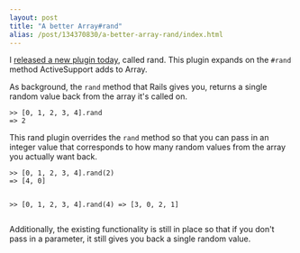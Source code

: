 ```yaml
---
layout: post
title: "A better Array#rand"
alias: /post/134370830/a-better-array-rand/index.html
---
```


I [released a new plugin today](http://github.com/tsmango/rand), called rand. This plugin expands on the `#rand` method ActiveSupport adds to Array.

As background, the `rand` method that Rails gives you, returns a single random value back from the array it's called on.

<script src='https://gist.github.com/1165329.js?file='> </script>
<noscript>
<div class='code-snippet'>
<pre><code>&gt;&gt; [0, 1, 2, 3, 4].rand
=&gt; 2</code></pre>
</div>
</noscript>

This rand plugin overrides the `rand` method so that you can pass in an integer value that corresponds to how many random values from the array you actually want back.

<script src='https://gist.github.com/1165327.js?file='> </script>
<noscript>
<div class='code-snippet'>
<pre><code>&gt;&gt; [0, 1, 2, 3, 4].rand(2)
=&gt; [4, 0]

&gt;&gt; [0, 1, 2, 3, 4].rand(4)
=&gt; [3, 0, 2, 1]</code></pre>
</div>
</noscript>

Additionally, the existing functionality is still in place so that if you don't pass in a parameter, it still gives you back a single random value.